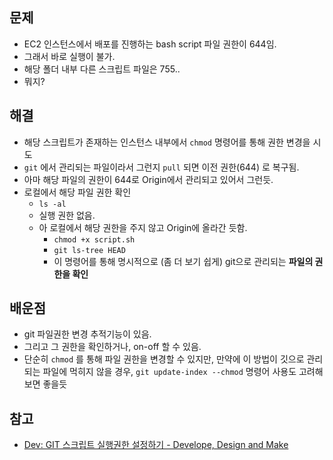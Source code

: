 ## 문제

- EC2 인스턴스에서 배포를 진행하는 bash script 파일 권한이 644임.
- 그래서 바로 실행이 불가.
- 해당 폴더 내부 다른 스크립트 파일은 755..
- 뭐지?
## 해결
- 해당 스크립트가 존재하는 인스턴스 내부에서 `chmod` 명령어를 통해 권한 변경을 시도
- `git` 에서 관리되는 파일이라서 그런지 `pull` 되면 이전 권한(644) 로 복구됨.
- 아마 해당 파일의 권한이 644로 Origin에서 관리되고 있어서 그런듯.
- 로컬에서 해당 파일 권한 확인
	- `ls -al`
	- 실행 권한 없음.
	- 아 로컬에서 해당 권한을 주지 않고 Origin에 올라간 듯함.
		- `chmod +x script.sh`
		- `git ls-tree HEAD`
		- 이 명령어를 통해 명시적으로 (좀 더 보기 쉽게) git으로 관리되는 **파일의 권한을 확인**
## 배운점

-  git 파일권한 변경 추적기능이 있음.       
- 그리고 그 권한을 확인하거나, on-off 할 수 있음.
- 단순히 `chmod` 를 통해 파일 권한을 변경할 수 있지만, 만약에 이 방법이 깃으로 관리되는 파일에 먹히지 않을 경우, `git update-index --chmod` 명령어 사용도 고려해보면 좋을듯

## 참고
- [Dev: GIT 스크립트 실행권한 설정하기 - Develope, Design and Make](https://nounique.github.io/development/git-execution-permission/)
